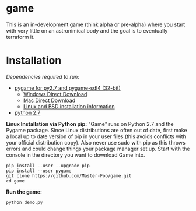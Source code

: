 # game

This is an in-development game (think alpha or pre-alpha) where you start with very little on an astronimical body and the goal is to eventually terraform it.

# Installation

*Dependencies required to run:*

  - [pygame for py2.7 and pygame-sdl4 (32-bit)](http://www.pygame.org/wiki/GettingStarted) 
    - [Windows Direct Download](http://pygame.org/ftp/pygame-1.9.1.win32-py2.7.msi)
	- [Mac Direct Download](http://pygame.org/ftp/pygame-1.9.1release-python.org-32bit-py2.7-macosx10.3.dmg)
	- [Linux and BSD installation information](http://www.pygame.org/download.shtml)
  - [python 2.7](https://www.python.org/downloads)
  
  

**Linux Installation via Python pip:**
"Game" runs on Python 2.7 and the Pygame package.
Since Linux distributions are often out of date, first make a local up to date version
of pip in your user files (this avoids conflicts with your official distribution copy).
Also never use sudo with pip as this throws errors and could change things your package
manager set up. Start with the console in the directory you want to download Game into.
```
pip install --user --upgrade pip
pip install --user pygame
git clone https://github.com/Master-Foo/game.git
cd game
```

**Run the game:**
```
python demo.py
```
